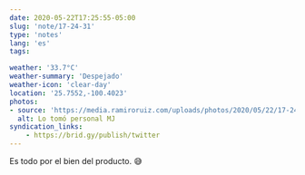 ```yaml
---
date: 2020-05-22T17:25:55-05:00
slug: 'note/17-24-31'
type: 'notes'
lang: 'es'
tags:

weather: '33.7°C'
weather-summary: 'Despejado'
weather-icon: 'clear-day'
location: '25.7552,-100.4023'
photos:
- source: 'https://media.ramiroruiz.com/uploads/photos/2020/05/22/17-24-31/took-it-personal-mj.jpeg'
  alt: Lo tomó personal MJ
syndication_links:
    - https://brid.gy/publish/twitter
---
```

Es todo por el bien del producto. 😅 